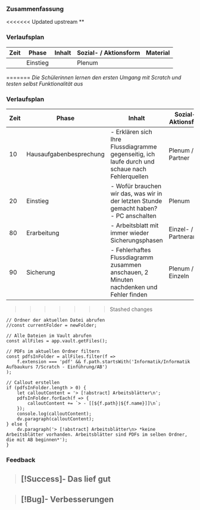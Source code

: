 

### Zusammenfassung
<<<<<<< Updated upstream
**

### Verlaufsplan
| Zeit | Phase    | Inhalt | Sozial- / Aktionsform | Material |
| ---- | -------- | ------ | --------------------- | -------- |
|      | Einstieg |        | Plenum                |          |
=======
*Die Schülerinnen lernen den ersten Umgang mit Scratch und testen selbst Funktionalität aus*

### Verlaufsplan
| Zeit | Phase                   | Inhalt                                                                                         | Sozial- / Aktionsform   | Material                              |
| ---- | ----------------------- | ---------------------------------------------------------------------------------------------- | ----------------------- | ------------------------------------- |
| 10   | Hausaufgabenbesprechung | - Erklären sich Ihre Flussdiagramme gegenseitig, ich laufe durch und schaue nach Fehlerquellen | Plenum / Partner        | Hausaufgaben                          |
| 20   | Einstieg                | - Wofür brauchen wir das, was wir in der letzten Stunde gemacht haben?<br> - PC anschalten     | Plenum                  |                                       |
| 80   | Erarbeitung             | - Arbeitsblatt mit immer wieder Sicherungsphasen                                               | Einzel- / Partnerarbeit | Arbeitsblatt (Ausfüllbar), über iServ | 
| 90   | Sicherung               | - Fehlerhaftes Flussdiagramm zusammen anschauen, 2 Minuten nachdenken und Fehler finden        | Plenum / Einzeln        | Beamer, Flussdiagramm                 |
>>>>>>> Stashed changes




```dataviewjs
// Ordner der aktuellen Datei abrufen
//const currentFolder = newFolder;

// Alle Dateien im Vault abrufen
const allFiles = app.vault.getFiles();

// PDFs im aktuellen Ordner filtern
const pdfsInFolder = allFiles.filter(f => 
    f.extension === 'pdf' && f.path.startsWith('Informatik/Informatik Aufbaukurs 7/Scratch - Einführung/AB')
);

// Callout erstellen
if (pdfsInFolder.length > 0) {
    let calloutContent = '> [!abstract] Arbeitsblätter\n';
    pdfsInFolder.forEach(f => {
        calloutContent += `> - [[${f.path}|${f.name}]]\n`;
    });
    console.log(calloutContent);
    dv.paragraph(calloutContent);
} else {
    dv.paragraph('> [!abstract] Arbeitsblätter\n> *keine Arbeitsblätter vorhanden. Arbeitsblätter sind PDFs im selben Ordner, die mit AB beginnen*');
}
```





### Feedback
> [!Success]- Das lief gut
> -

> [!Bug]- Verbesserungen
> -
